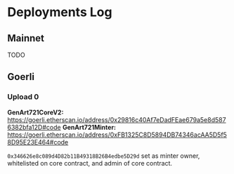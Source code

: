 # Deployments Log

## Mainnet

TODO

## Goerli

### Upload 0

**GenArt721CoreV2:** https://goerli.etherscan.io/address/0x29816c40Af7eDadFEae679a5e8d5876382bfa12D#code
**GenArt721Minter:** https://goerli.etherscan.io/address/0xFB1325C8D5894DB74346acAA5D5f58D95E23E464#code

`0x346626e8c089d4D82b11B49318B26B4edbe5D29d` set as minter owner, whitelisted on core contract, and admin of core contract.

